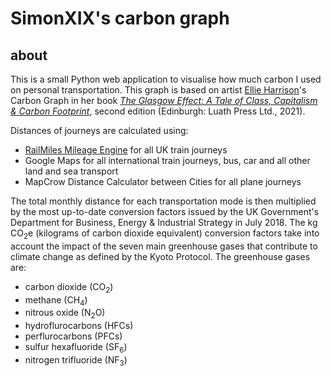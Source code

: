 # SimonXIX's carbon graph

## about

This is a small Python web application to visualise how much carbon I used on personal transportation. This graph is based on artist [Ellie Harrison](https://www.ellieharrison.com/)'s Carbon Graph in her book *[The Glasgow Effect: A Tale of Class, Capitalism & Carbon Footprint](https://www.ellieharrison.com/commodities/glasgoweffect/)*, second edition (Edinburgh: Luath Press Ltd., 2021).

Distances of journeys are calculated using:
- [RailMiles Mileage Engine](https://my.railmiles.me/mileage-engine/) for all UK train journeys
- Google Maps for all international train journeys, bus, car and all other land and sea transport
- MapCrow Distance Calculator between Cities for all plane journeys

The total monthly distance for each transportation mode is then multiplied by the most up-to-date conversion factors issued by the UK Government's Department for Business, Energy & Industrial Strategy in July 2018. The kg CO<sub>2</sub>e (kilograms of carbon dioxide equivalent) conversion factors take into account the impact of the seven main greenhouse gases that contribute to climate change as defined by the Kyoto Protocol. The greenhouse gases are:

- carbon dioxide (CO<sub>2</sub>)
- methane (CH<sub>4</sub>)
- nitrous oxide (N<sub>2</sub>O)
- hydroflurocarbons (HFCs)
- perflurocarbons (PFCs)
- sulfur hexafluoride (SF<sub>6</sub>)
- nitrogen trifluoride (NF<sub>3</sub>)
